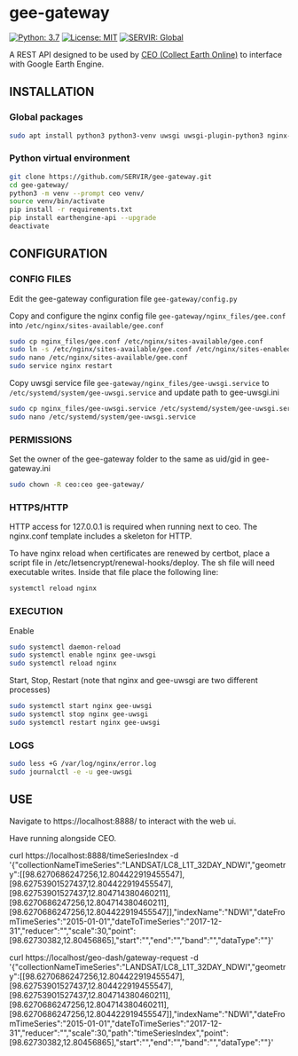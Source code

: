 # gee-gateway

[![Python: 3.7](https://img.shields.io/badge/python-3.7-blue.svg)](https://www.python.org/)
[![License: MIT](https://img.shields.io/badge/License-MIT-yellow.svg)](https://opensource.org/licenses/MIT)
[![SERVIR: Global](https://img.shields.io/badge/SERVIR-Global-green)](https://servirglobal.net)

A REST API designed to be used by [CEO (Collect Earth Online)](https://github.com/openforis/collect-earth-online) to interface with Google Earth Engine.

## INSTALLATION

### Global packages

```sh
sudo apt install python3 python3-venv uwsgi uwsgi-plugin-python3 nginx-full
```

### Python virtual environment

```sh
git clone https://github.com/SERVIR/gee-gateway.git
cd gee-gateway/
python3 -m venv --prompt ceo venv/
source venv/bin/activate
pip install -r requirements.txt
pip install earthengine-api --upgrade
deactivate
```

## CONFIGURATION

### CONFIG FILES

Edit the gee-gateway configuration file `gee-gateway/config.py`

Copy and configure the nginx config file `gee-gateway/nginx_files/gee.conf` into `/etc/nginx/sites-available/gee.conf`

```sh
sudo cp nginx_files/gee.conf /etc/nginx/sites-available/gee.conf
sudo ln -s /etc/nginx/sites-available/gee.conf /etc/nginx/sites-enabled/
sudo nano /etc/nginx/sites-available/gee.conf
sudo service nginx restart
```

Copy uwsgi service file `gee-gateway/nginx_files/gee-uwsgi.service` to `/etc/systemd/system/gee-uwsgi.service` and update path to gee-uwsgi.ini

```sh
sudo cp nginx_files/gee-uwsgi.service /etc/systemd/system/gee-uwsgi.service
sudo nano /etc/systemd/system/gee-uwsgi.service
```

### PERMISSIONS

Set the owner of the gee-gateway folder to the same as uid/gid in gee-gateway.ini

```sh
sudo chown -R ceo:ceo gee-gateway/
```

### HTTPS/HTTP

HTTP access for 127.0.0.1 is required when running next to ceo. The nginx.conf
template includes a skeleton for HTTP.

To have nginx reload when certificates are renewed by certbot, place a script
file in /etc/letsencrypt/renewal-hooks/deploy. The sh file will need executable
writes. Inside that file place the following line:

```sh
systemctl reload nginx
```

### EXECUTION

Enable

```sh
sudo systemctl daemon-reload
sudo systemctl enable nginx gee-uwsgi
sudo systemctl reload nginx
```

Start, Stop, Restart (note that nginx and gee-uwsgi are two different processes)

```sh
sudo systemctl start nginx gee-uwsgi
sudo systemctl stop nginx gee-uwsgi
sudo systemctl restart nginx gee-uwsgi
```

### LOGS

```sh
sudo less +G /var/log/nginx/error.log
sudo journalctl -e -u gee-uwsgi
```

## USE

Navigate to https://localhost:8888/ to interact with the web ui.

Have running alongside CEO.

curl https://localhost:8888/timeSeriesIndex -d '{"collectionNameTimeSeries":"LANDSAT/LC8_L1T_32DAY_NDWI","geometry":[[98.6270686247256,12.804422919455547],[98.62753901527437,12.804422919455547],[98.62753901527437,12.804714380460211],[98.6270686247256,12.804714380460211],[98.6270686247256,12.804422919455547]],"indexName":"NDWI","dateFromTimeSeries":"2015-01-01","dateToTimeSeries":"2017-12-31","reducer":"","scale":30,"point":[98.62730382,12.80456865],"start":"","end":"","band":"","dataType":""}'

curl https://localhost/geo-dash/gateway-request -d '{"collectionNameTimeSeries":"LANDSAT/LC8_L1T_32DAY_NDWI","geometry":[[98.6270686247256,12.804422919455547],[98.62753901527437,12.804422919455547],[98.62753901527437,12.804714380460211],[98.6270686247256,12.804714380460211],[98.6270686247256,12.804422919455547]],"indexName":"NDWI","dateFromTimeSeries":"2015-01-01","dateToTimeSeries":"2017-12-31","reducer":"","scale":30,"path":"timeSeriesIndex","point":[98.62730382,12.80456865],"start":"","end":"","band":"","dataType":""}'

